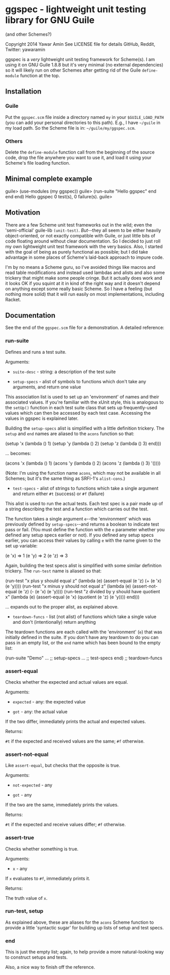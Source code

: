 # ggspec - lightweight unit testing library for GNU Guile

(and other Schemes?)

Copyright 2014 Yawar Amin
See LICENSE file for details
GitHub, Reddit, Twitter: yawaramin

ggspec is a _very_ lightweight unit testing framework for Scheme(s). I am
using it on GNU Guile 1.8.8 but it's very minimal (no external
dependencies) so it will likely run on other Schemes after getting rid
of the Guile `define-module` function at the top.

## Installation

### Guile

Put the `ggspec.scm` file inside a directory named `my` in your
`$GUILE_LOAD_PATH` (you can add your personal directories to this path).
E.g., I have `~/guile` in my load path. So the Scheme file is in:
`~/guile/my/ggspec.scm`.

### Others

Delete the `define-module` function call from the beginning of the
source code, drop the file anywhere you want to use it, and load it
using your Scheme's file loading function.

## Minimal complete example

  guile> (use-modules (my ggspec))
  guile> (run-suite "Hello ggspec" end end end)
    Hello ggspec
    0 test(s), 0 failure(s).
  guile>

## Motivation

There are a few Scheme unit test frameworks out in the wild; even the
'semi-official' guile-lib `(unit-test)`. _But_--they all seem to be
either heavily object-oriented, or not exactly compatible with Guile, or
just little bits of code floating around without clear documentation. So
I decided to just roll my own lightweight unit test framework with the
very basics. Also, I started with the goal of being as purely functional
as possible; but I did take advantage in some places of Scheme's
laid-back approach to impure code.

I'm by no means a Scheme guru, so I've avoided things like macros and
read table modifications and instead used lambdas and alists and also
some trickery that might make some people cringe. But it actually does
work and it looks OK if you squint at it in kind of the right way and it
doesn't depend on anything except some really basic Scheme.  So I have a
feeling (but nothing more solid) that it will run easily on most
implementations, including Racket.

## Documentation

See the end of the `ggspec.scm` file for a demonstration. A detailed
reference:

### run-suite

Defines and runs a test suite.

Arguments:

  - `suite-desc` - string: a description of the test suite
  
  - `setup-specs` - alist of symbols to functions which don't take any
  arguments, and return one value

  This association list is used to set up an 'environment' of names and
  their associated values. If you're familiar with the xUnit style, this
  is analogous to the `setUp()` function in each test suite class that
  sets up frequently-used values which can then be accessed by each
  test case. Accessing the values in ggspec is explained later.

  Building the `setup-specs` alist is simplified with a little
  definition trickery. The `setup` and `end` names are aliased to the
  `acons` function so that:

  (setup 'x (lambda () 1)
  (setup 'y (lambda () 2)
  (setup 'z (lambda () 3)
  end)))

  ... becomes:

  (acons
    'x
    (lambda () 1)
    (acons
      'y
      (lambda () 2)
      (acons
        'z
        (lambda () 3)
        '())))

  (Note: I'm using the function name `acons`, which may not be available
  in all Schemes; but it's the same thing as SRFI-1's `alist-cons`.)

  - `test-specs` - alist of strings to functions which take a single
  argument and return either `#t` (success) or `#f` (failure)

  This alist is used to run the actual tests. Each test spec is a pair
  made up of a string describing the test and a function which carries
  out the test.

  The function takes a single argument `e`--the 'environment' which was
  previously defined by `setup-specs`--and returns a boolean to indicate
  test pass or fail. (You must define the function with the `e`
  parameter whether you defined any setup specs earlier or not). If
  you defined any setup specs earlier, you can access their values by
  calling `e` with the name given to the set up variable:

  (e 'x) => 1
  (e 'y) => 2
  (e 'z) => 3

  Again, building the test specs alist is simplified with some similar
  definition trickery. The `run-test` name is aliased so that:

  (run-test "x plus y should equal z"
    (lambda (e)
      (assert-equal (e 'z) (+ (e 'x) (e 'y))))
  (run-test "x minus y should not equal z"
    (lambda (e)
      (assert-not-equal (e 'z) (- (e 'x) (e 'y))))
  (run-test "z divided by y should have quotient x"
    (lambda (e)
      (assert-equal (e 'x) (quotient (e 'z) (e 'y))))
  end)))

  ... expands out to the proper alist, as explained above.

  - `teardown-funcs` - list (not alist) of functions which take a single
  value and don't (intentionally) return anything

  The teardown functions are each called with the 'environment' (`e`)
  that was initially defined in the suite. If you don't have any
  teardown to do you can pass in an empty list, or the `end` name which
  has been bound to the empty list:

  (run-suite "Demo"
    ... ;; setup-specs
    ... ;; test-specs
    end) ;; teardown-funcs

### assert-equal

Checks whether the expected and actual values are equal.

Arguments:

  - `expected` - any: the expected value

  - `got` - any: the actual value

  If the two differ, immediately prints the actual and expected values.

Returns:

  `#t` if the expected and received values are the same; `#f` otherwise.

### assert-not-equal

Like `assert-equal`, but checks that the opposite is true.

Arguments:

  - `not-expected` - any

  - `got` - any

  If the two are the same, immediately prints the values.

Returns:

  `#t` if the expected and receive values differ; `#f` otherwise.

### assert-true

Checks whether something is true.

Arguments:

  - `x` - any

  If `x` evaluates to `#f`, immediately prints it.

Returns:

  The truth value of `x`.

### run-test, setup

As explained above, these are aliases for the `acons` Scheme function to
provide a little 'syntactic sugar' for building up lists of setup and
test specs.

### end

This is just the empty list; again, to help provide a more
natural-looking way to construct setups and tests.

Also, a nice way to finish off the reference.

